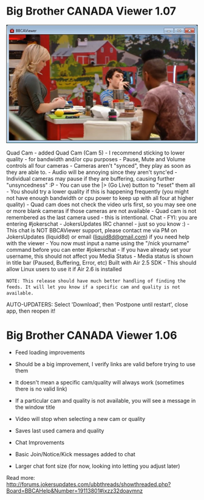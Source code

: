 Big Brother CANADA Viewer 1.07
======
![BBCAViewer 1.07](bbviewer.jpg)

Quad Cam
	- added Quad Cam (Cam 5)
	- I recommend sticking to lower quality - for bandwidth and/or cpu purposes
	- Pause, Mute and Volume controls all four cameras
	- Cameras aren't "synced", they play as soon as they are able to.
		- Audio will be annoying since they aren't sync'ed
		- Individual cameras may pause if they are buffering, causing further "unsyncedness" :P
		- You can use the |> (Go Live) button to "reset" them all
		- You should try a lower quality if this is happening frequently (you might not have enough bandwidth or cpu power to keep up with all four at higher quality)
	- Quad cam does not check the video urls first, so you may see one or more blank cameras if those cameras are not available
	- Quad cam is not remembered as the last camera used - this is intentional.
Chat
	- FYI: you are entering #jokerschat - JokersUpdates IRC channel - just so you know :)
	- This chat is NOT BBCAViewer support, please contact me via PM on JokersUpdates (liquid8d) or email (liquid8d@gmail.com) if you need help with the viewer
	- You now must input a name using the "/nick yourname" command before you can enter #jokerschat
		- If you have already set your username, this should not affect you
Media Status
	- Media status is shown in title bar (Paused, Buffering, Error, etc)
Built with Air 2.5 SDK
	- This should allow Linux users to use it if Air 2.6 is installed
    
    NOTE: This release should have much better handling of finding the feeds. It will let you know if a specific cam and quality is not available.

AUTO-UPDATERS: Select 'Download', then 'Postpone until restart', close app, then reopen it!

Big Brother CANADA Viewer 1.06
===========
- Feed loading improvements
- Should be a big improvement, I verify links are valid before trying to use them
- It doesn't mean a specific cam/quality will always work (sometimes there is no valid link)
- If a particular cam and quality is not available, you will see a message in the window title
- Video will stop when selecting a new cam or quality

- Saves last used camera and quality

- Chat Improvements
- Basic Join/Notice/Kick messages added to chat
- Larger chat font size (for now, looking into letting you adjust later) 

Read more: http://forums.jokersupdates.com/ubbthreads/showthreaded.php?Board=BBCAHelp&Number=19113801#ixzz32doavmnz